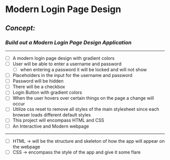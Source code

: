 # Modern Login Page Design
<!-- can have readme preview open as well to see how it will appear -->
<!-- ## this is a sub heading -->
## *Concept:*
### *Build out a Modern Login Page Design Application* 
---
<!-- - this is a bullet -->
- [ ]  A modern login page design with gradient colors
- [ ]  User will be able to enter a username and password
    - [ ] when entering a password it will be locked and will not show
- [ ] Placeholders in the input for the username and password
- [ ]  Password will be hidden
- [ ] There will be a checkbox
- [ ] Login Button with gradient colors
- [ ] When the user hovers over certain things on the page a change will occur
- [ ]  Utilize css reset to remove all styles of the main stylesheet since each browser loads different default styles
- [ ]  This project will encompass HTML and CSS
- [ ]  An Interactive and Modern webpage
---
- [ ]  HTML → will be the structure and skeleton of how the app will appear on the webpage
- [ ]  CSS → encompass the style of the app and give it some flare

